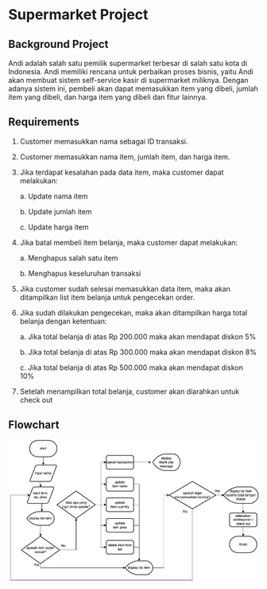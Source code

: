 # Supermarket Project

## Background Project

Andi adalah salah satu pemilik supermarket terbesar di salah satu kota di Indonesia. Andi memiliki rencana untuk perbaikan proses bisnis, yaitu Andi akan membuat sistem self-service kasir di supermarket miliknya. Dengan adanya sistem ini, pembeli akan dapat memasukkan item yang dibeli, jumlah item yang dibeli, dan harga item yang dibeli dan fitur lainnya.

## Requirements
1. Customer memasukkan nama sebagai ID transaksi.
2. Customer memasukkan nama item, jumlah item, dan harga item.
3. Jika terdapat kesalahan pada data item, maka customer dapat melakukan:

    a. Update nama item
    
    b. Update jumlah item

    c. Update harga item
4. Jika batal membeli item belanja, maka customer dapat melakukan:
    
    a. Menghapus salah satu item

    b. Menghapus keseluruhan transaksi
5. Jika customer sudah selesai memasukkan data item, maka akan ditampilkan list item belanja untuk pengecekan order.
6. Jika sudah dilakukan pengecekan, maka akan ditampilkan harga total belanja dengan ketentuan:

    a. Jika total belanja di atas Rp 200.000 maka akan mendapat diskon 5%
    
    b. Jika total belanja di atas Rp 300.000 maka akan mendapat diskon 8%

    c. Jika total belanja di atas Rp 500.000 maka akan mendapat diskon 10%
7. Setelah menampilkan total belanja, customer akan diarahkan untuk check out

## Flowchart
![flowchart](./Flow%20chart%20Pacmann%20Python%20I-II.drawio.png)